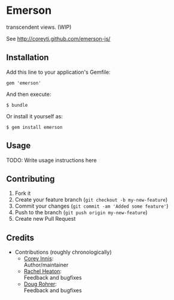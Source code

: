 # Emerson

transcendent views. (WIP)

See <http://coreyti.github.com/emerson-js/>

## Installation

Add this line to your application's Gemfile:

    gem 'emerson'

And then execute:

    $ bundle

Or install it yourself as:

    $ gem install emerson

## Usage

TODO: Write usage instructions here

## Contributing

1. Fork it
2. Create your feature branch (`git checkout -b my-new-feature`)
3. Commit your changes (`git commit -am 'Added some feature'`)
4. Push to the branch (`git push origin my-new-feature`)
5. Create new Pull Request

## Credits

  * Contributions (roughly chronologically)
    * [Corey Innis](http://github.com/coreyti):<br/>
      Author/maintainer
    * [Rachel Heaton](https://github.com/rheaton):<br/>
      Feedback and bugfixes
    * [Doug Rohrer](https://github.com/JeetKunDoug):<br/>
      Feedback and bugfixes
